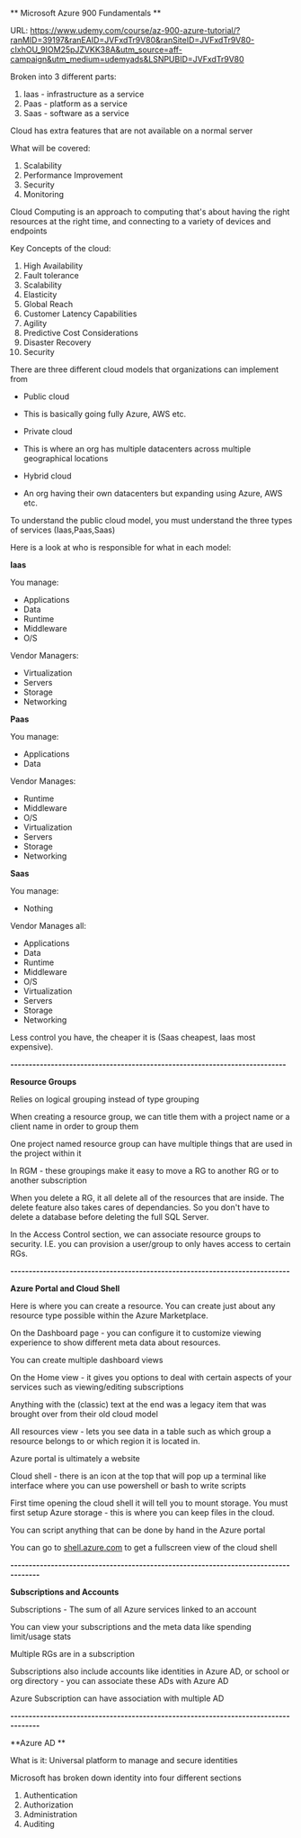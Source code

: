 ** Microsoft Azure 900 Fundamentals **

URL: https://www.udemy.com/course/az-900-azure-tutorial/?ranMID=39197&ranEAID=JVFxdTr9V80&ranSiteID=JVFxdTr9V80-cIxhOU_9IOM25pJZVKK38A&utm_source=aff-campaign&utm_medium=udemyads&LSNPUBID=JVFxdTr9V80

Broken into 3 different parts:

1.  Iaas - infrastructure as a service
2.  Paas - platform as a service
3.  Saas - software as a service

Cloud has extra features that are not available on a normal server

What will be covered:

1.  Scalability 
2.  Performance Improvement
3.  Security
4.  Monitoring

Cloud Computing is an approach to computing that's about having the right resources at the right time, and connecting to a variety of devices and endpoints

Key Concepts of the cloud:

1.  High Availability 
2.  Fault tolerance 
3.  Scalability
4.  Elasticity
5.  Global Reach
6.  Customer Latency Capabilities
7.  Agility
8.  Predictive Cost Considerations
9.  Disaster Recovery
10. Security

There are three different cloud models that organizations can implement from

-   Public cloud

-   This is basically going fully Azure, AWS etc.

-   Private cloud

-   This is where an org has multiple datacenters across multiple geographical locations

-   Hybrid cloud

-   An org having their own datacenters but expanding using Azure, AWS etc.

To understand the public cloud model, you must understand the three types of services (Iaas,Paas,Saas)

Here is a look at who is responsible for what in each model:

**Iaas**

You manage:

-   Applications
-   Data
-   Runtime
-   Middleware
-   O/S

Vendor Managers:

-   Virtualization
-   Servers
-   Storage
-   Networking

**Paas**

You manage:

-   Applications 
-   Data

Vendor Manages:

-   Runtime
-   Middleware
-   O/S
-   Virtualization
-   Servers
-   Storage
-   Networking

**Saas**

You manage:

-   Nothing

Vendor Manages all:

-   Applications
-   Data
-   Runtime
-   Middleware
-   O/S
-   Virtualization
-   Servers
-   Storage
-   Networking

Less control you have, the cheaper it is (Saas cheapest, Iaas most expensive).

**---------------------------------------------------------------------------**

**Resource Groups**

Relies on logical grouping instead of type grouping

When creating a resource group, we can title them with a project name or a client name in order to group them

One project named resource group can have multiple things that are used in the project within it

In RGM - these groupings make it easy to move a RG to another RG or to another subscription

When you delete a RG, it all delete all of the resources that are inside. The delete feature also takes cares of dependancies. So you don't have to delete a database before deleting the full SQL Server.

In the Access Control section, we can associate resource groups to security. I.E. you can provision a user/group to only haves access to certain RGs.

**----------------------------------------------------------------------------**

**Azure Portal and Cloud Shell**

Here is where you can create a resource. You can create just about any resource type possible within the Azure Marketplace.

On the Dashboard page - you can configure it to customize viewing experience to show different meta data about resources.

You can create multiple dashboard views

On the Home view - it gives you options to deal with certain aspects of your services such as viewing/editing subscriptions

Anything with the (classic) text at the end was a legacy item that was brought over from their old cloud model

All resources view - lets you see data in a table such as which group a resource belongs to or which region it is located in.

Azure portal is ultimately a website

Cloud shell - there is an icon at the top that will pop up a terminal like interface where you can use powershell or bash to write scripts

First time opening the cloud shell it will tell you to mount storage. You must first setup Azure storage - this is where you can keep files in the cloud.

You can script anything that can be done by hand in the Azure portal

You can go to [shell.azure.com](http://shell.azure.com) to get a fullscreen view of the cloud shell

**------------------------------------------------------------------------------------**

**Subscriptions and Accounts**

Subscriptions - The sum of all Azure services linked to an account

You can view your subscriptions and the meta data like spending limit/usage stats

Multiple RGs are in a subscription

Subscriptions also include accounts like identities in Azure AD, or school or org directory - you can associate these ADs with Azure AD

Azure Subscription can have association with multiple AD

**------------------------------------------------------------------------------------**

**Azure AD **

What is it: Universal platform to manage and secure identities

Microsoft has broken down identity into four different sections

1.  Authentication 
2.  Authorization
3.  Administration
4.  Auditing